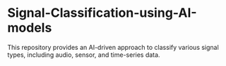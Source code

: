 # Signal-Classification-using-AI-models
This repository provides an AI-driven approach to classify various signal types, including audio, sensor, and time-series data.

